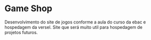 # Game Shop

Desenvolvimento do site de jogos conforme a aula do curso da ebac e hospedagem da versel. 
Site que será muito util para hospedagem de projetos futuros.



